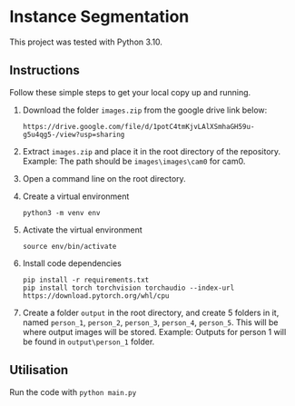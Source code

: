 
# Instance Segmentation

This project was tested with Python 3.10.

## Instructions

Follow these simple steps to get your local copy up and running.

1. Download the folder `images.zip` from the google drive link below:
   ```
   https://drive.google.com/file/d/1potC4tmKjvLAlXSmhaGH59u-g5u4qg5-/view?usp=sharing
   ```

2. Extract `images.zip` and place it in the root directory of the repository. Example: The path should be `images\images\cam0` for cam0.

3. Open a command line on the root directory.

4. Create a virtual environment
   ```
   python3 -m venv env
   ```

5. Activate the virtual environment
   ```
   source env/bin/activate
   ```

6. Install code dependencies
   ```
   pip install -r requirements.txt
   pip install torch torchvision torchaudio --index-url https://download.pytorch.org/whl/cpu
   ```
7. Create a folder `output` in the root directory, and create 5 folders in it, named `person_1`, `person_2`, `person_3`, `person_4`, `person_5`. This will be where output images will be stored. Example: Outputs for person 1 will be found in `output\person_1` folder.

## Utilisation

Run the code with `python main.py`
